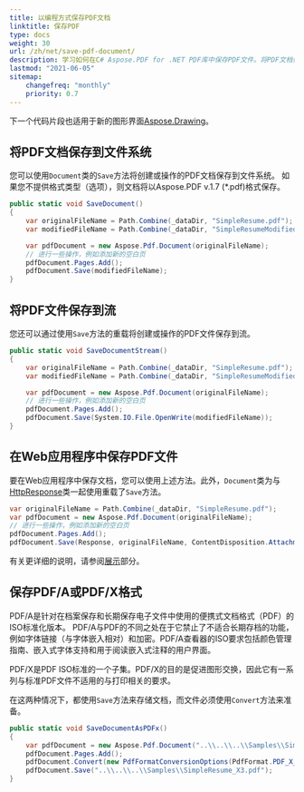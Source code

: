 ```yaml
---
title: 以编程方式保存PDF文档
linktitle: 保存PDF
type: docs
weight: 30
url: /zh/net/save-pdf-document/
description: 学习如何在C# Aspose.PDF for .NET PDF库中保存PDF文件。将PDF文档保存到文件系统、流和Web应用程序中。
lastmod: "2021-06-05"
sitemap:
    changefreq: "monthly"
    priority: 0.7
---
```


下一个代码片段也适用于新的图形界面[Aspose.Drawing](/pdf/zh/net/drawing/)。

## 将PDF文档保存到文件系统

您可以使用`Document`类的`Save`方法将创建或操作的PDF文档保存到文件系统。
如果您不提供格式类型（选项），则文档将以Aspose.PDF v.1.7 (*.pdf)格式保存。

```csharp
public static void SaveDocument()
{
    var originalFileName = Path.Combine(_dataDir, "SimpleResume.pdf");
    var modifiedFileName = Path.Combine(_dataDir, "SimpleResumeModified.pdf");

    var pdfDocument = new Aspose.Pdf.Document(originalFileName);
    // 进行一些操作，例如添加新的空白页
    pdfDocument.Pages.Add();
    pdfDocument.Save(modifiedFileName);
}
```
## 将PDF文件保存到流

您还可以通过使用`Save`方法的重载将创建或操作的PDF文件保存到流。

```csharp
public static void SaveDocumentStream()
{
    var originalFileName = Path.Combine(_dataDir, "SimpleResume.pdf");
    var modifiedFileName = Path.Combine(_dataDir, "SimpleResumeModified.pdf");

    var pdfDocument = new Aspose.Pdf.Document(originalFileName);
    // 进行一些操作，例如添加新的空白页
    pdfDocument.Pages.Add();
    pdfDocument.Save(System.IO.File.OpenWrite(modifiedFileName));
}
```

## 在Web应用程序中保存PDF文件

要在Web应用程序中保存文档，您可以使用上述方法。此外，`Document`类为与[HttpResponse](https://docs.microsoft.com/en-us/dotnet/api/system.web.httpresponse?view=netframework-4.8)类一起使用重载了`Save`方法。

```csharp
var originalFileName = Path.Combine(_dataDir, "SimpleResume.pdf");
var pdfDocument = new Aspose.Pdf.Document(originalFileName);
// 进行一些操作，例如添加新的空白页
pdfDocument.Pages.Add();
pdfDocument.Save(Response, originalFileName, ContentDisposition.Attachment, new PdfSaveOptions());
```
有关更详细的说明，请参阅[展示](/pdf/zh/net/showcases/)部分。

## 保存PDF/A或PDF/X格式

PDF/A是针对在档案保存和长期保存电子文件中使用的便携式文档格式（PDF）的ISO标准化版本。
PDF/A与PDF的不同之处在于它禁止了不适合长期存档的功能，例如字体链接（与字体嵌入相对）和加密。PDF/A查看器的ISO要求包括颜色管理指南、嵌入式字体支持和用于阅读嵌入式注释的用户界面。

PDF/X是PDF ISO标准的一个子集。PDF/X的目的是促进图形交换，因此它有一系列与标准PDF文件不适用的与打印相关的要求。

在这两种情况下，都使用`Save`方法来存储文档，而文件必须使用`Convert`方法来准备。

```csharp
public static void SaveDocumentAsPDFx()
{
    var pdfDocument = new Aspose.Pdf.Document("..\\..\\..\\Samples\\SimpleResume.pdf");
    pdfDocument.Pages.Add();
    pdfDocument.Convert(new PdfFormatConversionOptions(PdfFormat.PDF_X_3));
    pdfDocument.Save("..\\..\\..\\Samples\\SimpleResume_X3.pdf");
}
```

